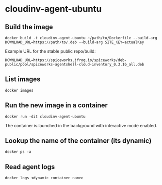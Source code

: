 # cloudinv-agent-ubuntu

## Build the image
`docker build -t cloudinv-agent-ubuntu ~/path/to/Dockerfile --build-arg DOWNLOAD_URL=https://path/to/.deb --build-arg SITE_KEY=actualKey
`

Example URL for the stable public repo/build:

`DOWNLOAD_URL=https://spiceworks.jfrog.io/spiceworks/deb-public/pool/spiceworks-agentshell-cloud-inventory_0.3.16_all.deb`

## List images 
`docker images`

## Run the new image in a container
`docker run -dit cloudinv-agent-ubuntu`

The container is launched in the background with interactive mode enabled.

## Lookup the name of the container (its dynamic)
`docker ps -a`
 
## Read agent logs
`docker logs <dynamic container name>`
